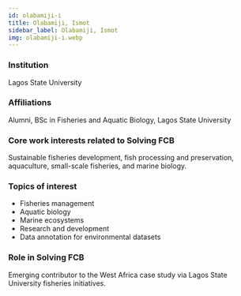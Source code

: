 ```yaml
---
id: olabamiji-i
title: Olabamiji, Ismot
sidebar_label: Olabamiji, Ismot
img: olabamiji-i.webp
---
```


### Institution
Lagos State University

### Affiliations
Alumni, BSc in Fisheries and Aquatic Biology, Lagos State University

### Core work interests related to Solving FCB
Sustainable fisheries development, fish processing and preservation, aquaculture, small-scale fisheries, and marine biology.

### Topics of interest
- Fisheries management  
- Aquatic biology  
- Marine ecosystems  
- Research and development  
- Data annotation for environmental datasets

### Role in Solving FCB
Emerging contributor to the West Africa case study via Lagos State University fisheries initiatives.
